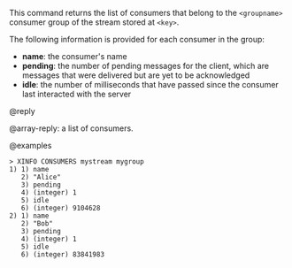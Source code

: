 This command returns the list of consumers that belong to the `<groupname>` consumer group of the stream stored at `<key>`.

The following information is provided for each consumer in the group:

* **name**: the consumer's name
* **pending**: the number of pending messages for the client, which are messages that were delivered but are yet to be acknowledged
* **idle**: the number of milliseconds that have passed since the consumer last interacted with the server

@reply

@array-reply: a list of consumers.

@examples

```
> XINFO CONSUMERS mystream mygroup
1) 1) name
   2) "Alice"
   3) pending
   4) (integer) 1
   5) idle
   6) (integer) 9104628
2) 1) name
   2) "Bob"
   3) pending
   4) (integer) 1
   5) idle
   6) (integer) 83841983
```

